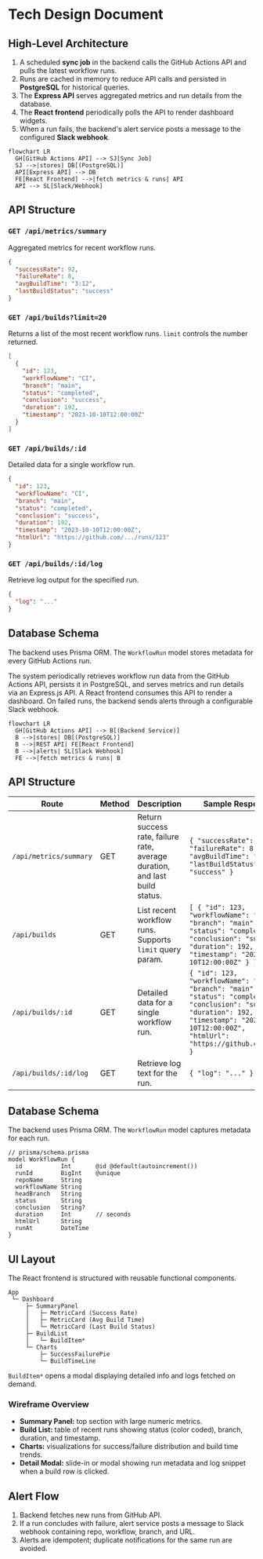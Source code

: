 # Tech Design Document

## High-Level Architecture

1. A scheduled **sync job** in the backend calls the GitHub Actions API and pulls the latest workflow runs.
2. Runs are cached in memory to reduce API calls and persisted in **PostgreSQL** for historical queries.
3. The **Express API** serves aggregated metrics and run details from the database.
4. The **React frontend** periodically polls the API to render dashboard widgets.
5. When a run fails, the backend's alert service posts a message to the configured **Slack webhook**.

```mermaid
flowchart LR
  GH[GitHub Actions API] --> SJ[Sync Job]
  SJ -->|stores| DB[(PostgreSQL)]
  API[Express API] --> DB
  FE[React Frontend] -->|fetch metrics & runs| API
  API --> SL[Slack/Webhook]
```

## API Structure
### `GET /api/metrics/summary`
Aggregated metrics for recent workflow runs.

```json
{
  "successRate": 92,
  "failureRate": 8,
  "avgBuildTime": "3:12",
  "lastBuildStatus": "success"
}
```

### `GET /api/builds?limit=20`
Returns a list of the most recent workflow runs. `limit` controls the number returned.

```json
[
  {
    "id": 123,
    "workflowName": "CI",
    "branch": "main",
    "status": "completed",
    "conclusion": "success",
    "duration": 192,
    "timestamp": "2023-10-10T12:00:00Z"
  }
]
```

### `GET /api/builds/:id`
Detailed data for a single workflow run.

```json
{
  "id": 123,
  "workflowName": "CI",
  "branch": "main",
  "status": "completed",
  "conclusion": "success",
  "duration": 192,
  "timestamp": "2023-10-10T12:00:00Z",
  "htmlUrl": "https://github.com/.../runs/123"
}
```

### `GET /api/builds/:id/log`
Retrieve log output for the specified run.

```json
{
  "log": "..."
}
```

## Database Schema
The backend uses Prisma ORM. The `WorkflowRun` model stores metadata for every GitHub Actions run.

The system periodically retrieves workflow run data from the GitHub Actions API, persists it in PostgreSQL, and serves metrics and run details via an Express.js API. A React frontend consumes this API to render a dashboard. On failed runs, the backend sends alerts through a configurable Slack webhook.

```mermaid
flowchart LR
  GH[GitHub Actions API] --> B[(Backend Service)]
  B -->|stores| DB[(PostgreSQL)]
  B -->|REST API| FE[React Frontend]
  B -->|alerts| SL[Slack Webhook]
  FE -->|fetch metrics & runs| B
```

## API Structure
| Route | Method | Description | Sample Response |
|-------|--------|-------------|-----------------|
| `/api/metrics/summary` | GET | Return success rate, failure rate, average duration, and last build status. | `{ "successRate": 92, "failureRate": 8, "avgBuildTime": "3:12", "lastBuildStatus": "success" }` |
| `/api/builds` | GET | List recent workflow runs. Supports `limit` query param. | `[ { "id": 123, "workflowName": "CI", "branch": "main", "status": "completed", "conclusion": "success", "duration": 192, "timestamp": "2023-10-10T12:00:00Z" } ]` |
| `/api/builds/:id` | GET | Detailed data for a single workflow run. | `{ "id": 123, "workflowName": "CI", "branch": "main", "status": "completed", "conclusion": "success", "duration": 192, "timestamp": "2023-10-10T12:00:00Z", "htmlUrl": "https://github.com/..." }` |
| `/api/builds/:id/log` | GET | Retrieve log text for the run. | `{ "log": "..." }` |

## Database Schema
The backend uses Prisma ORM. The `WorkflowRun` model captures metadata for each run.

```prisma
// prisma/schema.prisma
model WorkflowRun {
  id           Int       @id @default(autoincrement())
  runId        BigInt    @unique
  repoName     String
  workflowName String
  headBranch   String
  status       String
  conclusion   String?
  duration     Int       // seconds
  htmlUrl      String
  runAt        DateTime
}
```

## UI Layout
The React frontend is structured with reusable functional components.

```
App
 └─ Dashboard
     ├─ SummaryPanel
     │   ├─ MetricCard (Success Rate)
     │   ├─ MetricCard (Avg Build Time)
     │   └─ MetricCard (Last Build Status)
     ├─ BuildList
     │   └─ BuildItem*
     └─ Charts
         ├─ SuccessFailurePie
         └─ BuildTimeLine
```
`BuildItem*` opens a modal displaying detailed info and logs fetched on demand.

### Wireframe Overview
- **Summary Panel:** top section with large numeric metrics.
- **Build List:** table of recent runs showing status (color coded), branch, duration, and timestamp.
- **Charts:** visualizations for success/failure distribution and build time trends.
- **Detail Modal:** slide-in or modal showing run metadata and log snippet when a build row is clicked.

## Alert Flow
1. Backend fetches new runs from GitHub API.
2. If a run concludes with failure, alert service posts a message to Slack webhook containing repo, workflow, branch, and URL.
3. Alerts are idempotent; duplicate notifications for the same run are avoided.
